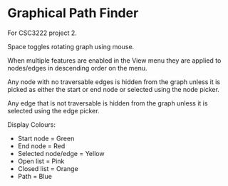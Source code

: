 Graphical Path Finder
=====================

For CSC3222 project 2.

Space toggles rotating graph using mouse.

When multiple features are enabled in the View menu they are applied to
nodes/edges in descending order on the menu.

Any node with no traversable edges is hidden from the graph unless it is
picked as either the start or end node or selected using the node picker.

Any edge that is not traversable is hidden from the graph unless it is
selected using the edge picker.

Display Colours:

- Start node = Green
- End node = Red
- Selected node/edge = Yellow
- Open list = Pink
- Closed list = Orange
- Path = Blue
